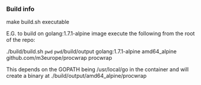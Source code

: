 ### Build info

make build.sh executable

E.G. to build on golang:1.7.1-alpine image execute the following from the root of the repo:

./build/build.sh `pwd` `pwd`/build/output golang:1.7.1-alpine amd64_alpine github.com/m3europe/procwrap procwrap

This depends on the GOPATH being /usr/local/go in the container and will create a binary at ./build/output/amd64_alpine/procwrap


